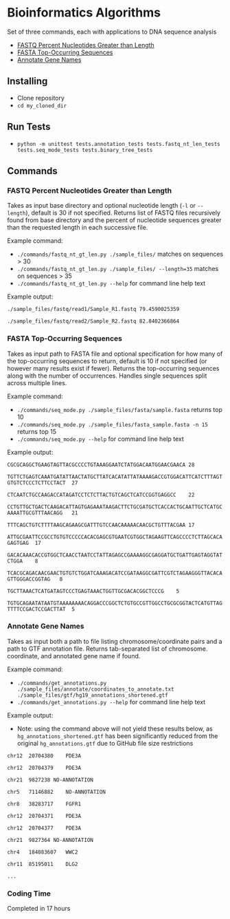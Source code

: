 # Bioinformatics Algorithms

Set of three commands, each with applications to DNA sequence analysis

- [FASTQ Percent Nucleotides Greater than Length](#fastq-percent-nucleotides-greater-than-length)
- [FASTA Top-Occurring Sequences](#fasta-top-occurring-sequences)
- [Annotate Gene Names](#annotate-gene-names)

## Installing

- Clone repository
- `cd my_cloned_dir`

## Run Tests
- `python -m unittest tests.annotation_tests tests.fastq_nt_len_tests tests.seq_mode_tests tests.binary_tree_tests`

## Commands

### FASTQ Percent Nucleotides Greater than Length

Takes as input base directory and optional nucleotide length (`-l` or `--length`), default is 30 if not specified. Returns list of FASTQ files recursively found from base directory and the percent of nucleotide sequences greater than the requested length in each successive file.

Example command:
- `./commands/fastq_nt_gt_len.py ./sample_files/` matches on sequences > 30
- `./commands/fastq_nt_gt_len.py ./sample_files/ --length=35` matches on sequences > 35
- `./commands/fastq_nt_gt_len.py --help` for command line help text

Example output:

`./sample_files/fastq/read1/Sample_R1.fastq	79.4590025359`

`./sample_files/fastq/read2/Sample_R2.fastq	82.8402366864`

### FASTA Top-Occurring Sequences

Takes as input path to FASTA file and optional specification for how many of the top-occurring sequences to return, default is 10 if not specified (or however many results exist if fewer). Returns the top-occurring sequences along with the number of occurrences. Handles single sequences split across multiple lines.

Example command:
- `./commands/seq_mode.py ./sample_files/fasta/sample.fasta` returns top 10
- `./commands/seq_mode.py ./sample_files/fasta_sample.fasta -n 15`  returns top 15
- `./commands/seq_mode.py --help` for command line help text

Example output:

`CGCGCAGGCTGAAGTAGTTACGCCCCTGTAAAGGAATCTATGGACAATGGAACGAACA	28`

`TGTTCTGAGTCAAATGATATTAACTATGCTTATCACATATTATAAAAGACCGTGGACATTCATCTTTAGTGTGTCTCCCTCTTCCTACT	27`

`CTCAATCTGCCAAGACCATAGATCCTCTCTTACTGTCAGCTCATCCGGTGAGGCC	22`

`CCTGTTGCTGACTCAAGACATTAGTGAGAAATAAGACTTCTGCGATGCTCACCACTGCAATTGCTCATGCAAAATTGCGTTTAACAGG	21`

`TTTCAGCTGTCTTTTAAGCAGAAGCGATTTGTCCAACAAAAACAACGCTGTTTACGAA	17`

`ATTGCGAATTCCGCCTGTGTCCCCCACACGAGCGTGAATCGTGGCTAGAAGTTCAGCCCCTCTTAGCACAGAGTGAG	17`

`GACACAAACACCGTGGCTCAACCTAATCCTATTAGAGCCGAAAAGGCGAGGATGCTGATTGAGTAGGTATCTGGA	8`

`TCACGCAGACAACGAACTGTGTCTGGATCAAAGACATCCGATAAGGCGATTCGTCTAGAAGGGTTACACAGTTGGGACCGGTAG	8`

`TGCTTAAACTCATGATAGTCCCTGAGTAAACTGGTTGCGACACGGCTCCCG	5`

`TGTGCAGAATATAATGTAAAAAAAACAGGACCCGGCTCTGTGCCGTTGGCCTGCGCGGTACTCATGTTAGTTTTCCGACTCCGACTTAT	5`

### Annotate Gene Names

Takes as input both a path to file listing chromosome/coordinate pairs and a path to GTF annotation file. Returns tab-separated list of chromosome. coordinate, and annotated gene name if found.

Example command:
- `./commands/get_annotations.py ./sample_files/annotate/coordinates_to_annotate.txt ./sample_files/gtf/hg19_annotations_shortened.gtf`
- `./commands/get_annotations.py --help` for command line help text

Example output:

- Note: using the command above will not yield these results below, as `hg_annotations_shortened.gtf` has been significantly reduced from the original `hg_annotations.gtf` due to GitHub file size restrictions

`chr12	20704380	PDE3A`

`chr12	20704379	PDE3A`

`chr21	9827238	NO-ANNOTATION`

`chr5	71146882	NO-ANNOTATION`

`chr8	38283717	FGFR1`

`chr12	20704371	PDE3A`

`chr12	20704377	PDE3A`

`chr21	9827364	NO-ANNOTATION`

`chr4	184083607	WWC2`

`chr11	85195011	DLG2`

`...`

### Coding Time

Completed in 17 hours
